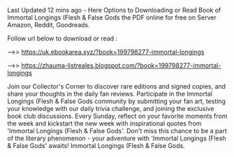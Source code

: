 Last Updated 12 mins ago - Here Options to Downloading or Read Book of Immortal Longings (Flesh & False Gods the PDF online for free on Server Amazon, Reddit, Goodreads.
 
Follow url below to download or read :
 
-->> https://uk.ebookarea.xyz/?book=199798277-immortal-longings
 
-->> https://zhauma-listreales.blogspot.com/?book=199798277-immortal-longings
 
Join our Collector's Corner to discover rare editions and signed copies, and share your thoughts in the daily fan reviews.
Participate in the Immortal Longings (Flesh & False Gods community by submitting your fan art, testing your knowledge with our daily trivia challenge, and joining the exclusive book club discussions.
Every Sunday, reflect on your favorite moments from the week and kickstart the new week with inspirational quotes from 'Immortal Longings (Flesh & False Gods'. Don't miss this chance to be a part of the literary phenomenon - your adventure with 'Immortal Longings (Flesh & False Gods' awaits! Immortal Longings (Flesh & False Gods.
